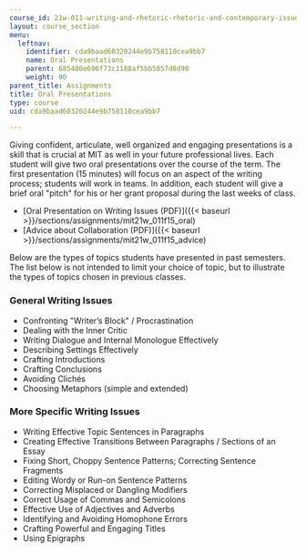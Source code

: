 ```yaml
---
course_id: 21w-011-writing-and-rhetoric-rhetoric-and-contemporary-issues-fall-2015
layout: course_section
menu:
  leftnav:
    identifier: cda9baad60320244e9b758110cea9bb7
    name: Oral Presentations
    parent: 685480e696f73c1188af5bb5057d8d98
    weight: 90
parent_title: Assignments
title: Oral Presentations
type: course
uid: cda9baad60320244e9b758110cea9bb7

---
```


Giving confident, articulate, well organized and engaging presentations is a skill that is crucial at MIT as well in your future professional lives. Each student will give two oral presentations over the course of the term. The first presentation (15 minutes) will focus on an aspect of the writing process; students will work in teams. In addition, each student will give a brief oral "pitch" for his or her grant proposal during the last weeks of class.

*   [Oral Presentation on Writing Issues (PDF)]({{< baseurl >}}/sections/assignments/mit21w_011f15_oral)
*   [Advice about Collaboration (PDF)]({{< baseurl >}}/sections/assignments/mit21w_011f15_advice)

Below are the types of topics students have presented in past semesters. The list below is not intended to limit your choice of topic, but to illustrate the types of topics chosen in previous classes.

### General Writing Issues

*   Confronting "Writer’s Block" / Procrastination
*   Dealing with the Inner Critic
*   Writing Dialogue and Internal Monologue Effectively
*   Describing Settings Effectively
*   Crafting Introductions
*   Crafting Conclusions
*   Avoiding Clichés
*   Choosing Metaphors (simple and extended)

### More Specific Writing Issues

*   Writing Effective Topic Sentences in Paragraphs
*   Creating Effective Transitions Between Paragraphs / Sections of an Essay
*   Fixing Short, Choppy Sentence Patterns; Correcting Sentence Fragments
*   Editing Wordy or Run-on Sentence Patterns
*   Correcting Misplaced or Dangling Modifiers
*   Correct Usage of Commas and Semicolons
*   Effective Use of Adjectives and Adverbs
*   Identifying and Avoiding Homophone Errors
*   Crafting Powerful and Engaging Titles
*   Using Epigraphs